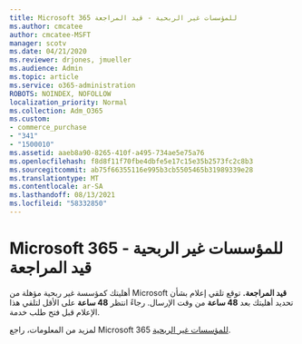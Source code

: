 ```yaml
---
title: Microsoft 365 للمؤسسات غير الربحية - قيد المراجعة
ms.author: cmcatee
author: cmcatee-MSFT
manager: scotv
ms.date: 04/21/2020
ms.reviewer: drjones, jmueller
ms.audience: Admin
ms.topic: article
ms.service: o365-administration
ROBOTS: NOINDEX, NOFOLLOW
localization_priority: Normal
ms.collection: Adm_O365
ms.custom:
- commerce_purchase
- "341"
- "1500010"
ms.assetid: aaeb8a90-8265-410f-a495-734ae5e75a76
ms.openlocfilehash: f8d8f11f70fbe4dbfe5e17c15e35b2573fc2c8b3
ms.sourcegitcommit: ab75f66355116e995b3cb5505465b31989339e28
ms.translationtype: MT
ms.contentlocale: ar-SA
ms.lasthandoff: 08/13/2021
ms.locfileid: "58332850"
---
```

# <a name="microsoft-365-for-nonprofits---under-review"></a>Microsoft 365 للمؤسسات غير الربحية - قيد المراجعة

أهليتك كمؤسسة غير ربحية مؤهلة من Microsoft **قيد المراجعة.** توقع تلقي إعلام بشأن تحديد أهليتك بعد **48 ساعة** من وقت الإرسال. رجاءً انتظر **48 ساعة** على الأقل لتلقي هذا الإعلام قبل فتح طلب خدمة. 

لمزيد من المعلومات، راجع Microsoft 365 [للمؤسسات غير الربحية](https://www.microsoft.com/nonprofits/microsoft-365). 
